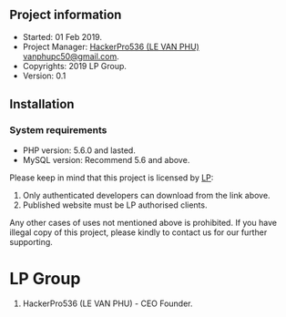 Project information
----------------------------
- Started: 01 Feb 2019.
- Project Manager: [HackerPro536 (LE VAN PHU)](http://levanphu.info) <vanphupc50@gmail.com>.
- Copyrights: 2019 LP Group.
- Version: 0.1

Installation
----------------
### System requirements
- PHP version: 5.6.0 and lasted.
- MySQL version: Recommend 5.6 and above.

Please keep in mind that this project is licensed by [LP](http://levanphu.info):

 1. Only authenticated developers can download from the link above.
 2. Published website must be LP authorised clients.

Any other cases of uses not mentioned above is prohibited. If you have illegal copy of this project, please kindly to contact us for our further supporting.

LP Group
==========

 1. HackerPro536 (LE VAN PHU) - CEO Founder.
